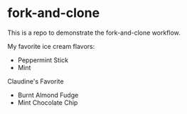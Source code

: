 # fork-and-clone

This is a repo to demonstrate the fork-and-clone workflow.

My favorite ice cream flavors:

- Peppermint Stick
- Mint


Claudine's Favorite

- Burnt Almond Fudge
- Mint Chocolate Chip